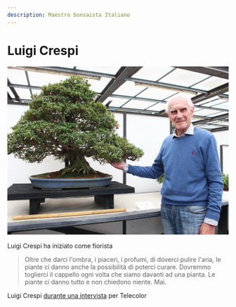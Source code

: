 ```yaml
---
description: Maestro bonsaista Italiano
---
```


# Luigi Crespi

![Luigi Crespi al Satsuki Bonsai Festival del 2017](../.gitbook/assets/luigi-crespi.jpg)

Luigi Crespi ha iniziato come fiorista 

> Oltre che darci l'ombra, i piaceri, i profumi, di doverci pulire l'aria, le piante ci danno anche la possibilità di poterci curare. Dovremmo toglierci il cappello ogni volta che siamo davanti ad una pianta. Le piante ci danno tutto e non chiedono niente. Mai.

Luigi Crespi [durante una intervista](https://youtu.be/OAOvrhWUDdU?t=198) per Telecolor


